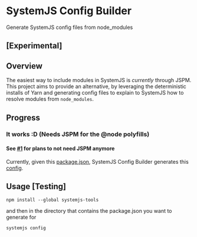 # SystemJS Config Builder 
Generate SystemJS config files from node_modules
## [Experimental]

## Overview
The easiest way to include modules in SystemJS is *currently* through JSPM. This project aims to provide an alternative, by leveraging the deterministic installs of Yarn and generating config files to explain to SystemJS how to resolve modules from `node_modules`.

## Progress
### It works :D (Needs JSPM for the @node polyfills)
#### See [#1](https://github.com/alexisvincent/systemjs-config-builder/issues/1) for plans to not need JSPM anymore
Currently, given this [package.json](https://github.com/alexisvincent/systemjs-config-builder/blob/master/test/package.json), 
SystemJS Config Builder generates this [config](https://github.com/alexisvincent/systemjs-config-builder/blob/master/test/generated.config.js).

## Usage [Testing]
`npm install --global systemjs-tools`

and then in the directory that contains the package.json you want to generate for

`systemjs config`
